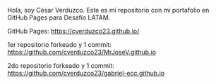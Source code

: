 Hola, soy César Verduzco. 
Este es mi repositorio con mi portafolio en GitHub Pages para Desafío LATAM.

GitHub Pages: https://cverduzco23.github.io/

1er repositorio forkeado y 1 commit: https://github.com/cverduzco23/MrJoseV.github.io
 
2do repositorio forkeado y 1 commit: https://github.com/cverduzco23/gabriel-ecc.github.io
 

